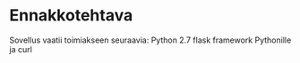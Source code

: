 # Ennakkotehtava

Sovellus vaatii toimiakseen seuraavia: Python 2.7 flask framework Pythonille ja curl
